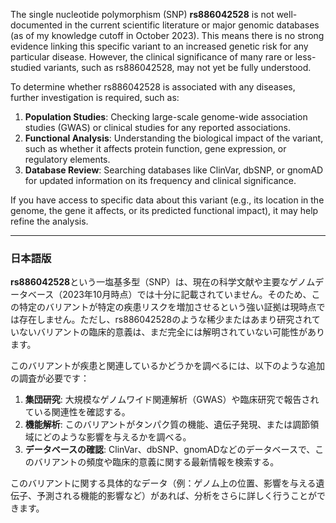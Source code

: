 The single nucleotide polymorphism (SNP) **rs886042528** is not well-documented in the current scientific literature or major genomic databases (as of my knowledge cutoff in October 2023). This means there is no strong evidence linking this specific variant to an increased genetic risk for any particular disease. However, the clinical significance of many rare or less-studied variants, such as rs886042528, may not yet be fully understood.

To determine whether rs886042528 is associated with any diseases, further investigation is required, such as:

1. **Population Studies**: Checking large-scale genome-wide association studies (GWAS) or clinical studies for any reported associations.
2. **Functional Analysis**: Understanding the biological impact of the variant, such as whether it affects protein function, gene expression, or regulatory elements.
3. **Database Review**: Searching databases like ClinVar, dbSNP, or gnomAD for updated information on its frequency and clinical significance.

If you have access to specific data about this variant (e.g., its location in the genome, the gene it affects, or its predicted functional impact), it may help refine the analysis.

---

### 日本語版
**rs886042528**という一塩基多型（SNP）は、現在の科学文献や主要なゲノムデータベース（2023年10月時点）では十分に記載されていません。そのため、この特定のバリアントが特定の疾患リスクを増加させるという強い証拠は現時点では存在しません。ただし、rs886042528のような稀少またはあまり研究されていないバリアントの臨床的意義は、まだ完全には解明されていない可能性があります。

このバリアントが疾患と関連しているかどうかを調べるには、以下のような追加の調査が必要です：

1. **集団研究**: 大規模なゲノムワイド関連解析（GWAS）や臨床研究で報告されている関連性を確認する。
2. **機能解析**: このバリアントがタンパク質の機能、遺伝子発現、または調節領域にどのような影響を与えるかを調べる。
3. **データベースの確認**: ClinVar、dbSNP、gnomADなどのデータベースで、このバリアントの頻度や臨床的意義に関する最新情報を検索する。

このバリアントに関する具体的なデータ（例：ゲノム上の位置、影響を与える遺伝子、予測される機能的影響など）があれば、分析をさらに詳しく行うことができます。